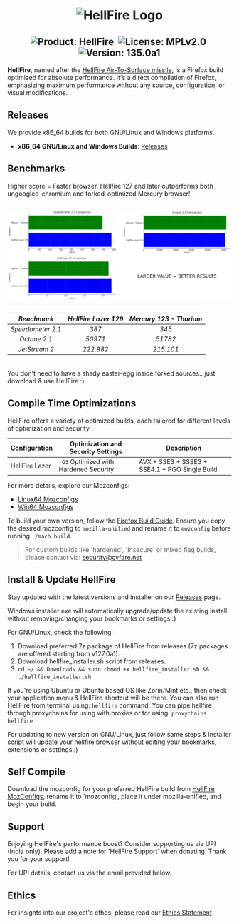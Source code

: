 <h1 align="center">
  <img src="https://raw.githubusercontent.com/CYFARE/HellFire/main/Assets/logo.png" alt="HellFire Logo">
</h1>

<h2 align="center">
  <img src="https://img.shields.io/badge/-HellFire-61DAFB?logo=firefox&logoColor=white&style=for-the-badge" alt="Product: HellFire">&nbsp;
  <img src="https://img.shields.io/badge/-MPLv2.0-61DAFB?style=for-the-badge" alt="License: MPLv2.0">&nbsp;
  <img src="https://img.shields.io/badge/-135.0a1-61DAFB?style=for-the-badge" alt="Version: 135.0a1">
</h2>

**HellFire**, named after the [HellFire Air-To-Surface missile](https://en.wikipedia.org/wiki/AGM-114_Hellfire), is a Firefox build optimized for absolute performance. It's a direct compilation of Firefox, emphasizing maximum performance without any source, configuration, or visual modifications.

## Releases

We provide x86_64 builds for both GNU/Linux and Windows platforms.

- **x86_64 GNU/Linux and Windows Builds**: [Releases](https://github.com/CYFARE/HellFire/releases/)

## Benchmarks

Higher score = Faster browser. Hellfire 127 and later outperforms both ungoogled-chromium and forked-optimized Mercury browser!

<h2 align="center">
 <img src="https://raw.githubusercontent.com/CYFARE/HellFire/main/Benchmarks/chart.png">
</h2>

<h6 align="center">

| Benchmark | HellFire Lazer 129 | Mercury 123 - Thorium |
|------------------|---------------------|-------------------|
| Speedometer 2.1  | 387                 | 345               |
| Octane 2.1       | 50971               | 51782             |
| JetStream 2      | 222.982             | 215.101           |

</h6>

You don't need to have a shady easter-egg inside forked sources.. just download & use HellFire :)

## Compile Time Optimizations

HellFire offers a variety of optimized builds, each tailored for different levels of optimization and security.

| Configuration          | Optimization and Security Settings                     | Description                                            |
|------------------------|--------------------------------------------------------|--------------------------------------------------------|
| HellFire Lazer         | `-O3` Optimized with Hardened Security                  | AVX + SSE3 + SSSE3 + SSE4.1 + PGO Single Build |

For more details, explore our Mozconfigs:

- [Linux64 Mozconfigs](https://github.com/CYFARE/HellFire/tree/main/MozConfigs/Linux64)
- [Win64 Mozconfigs](https://github.com/CYFARE/HellFire/tree/main/MozConfigs/Win64)

To build your own version, follow the [Firefox Build Guide](https://firefox-source-docs.mozilla.org/setup/). Ensure you copy the desired mozconfig to `mozilla-unified` and rename it to `mozconfig` before running `./mach build`.

> For custom builds like 'hardened', 'Insecure' or mixed flag builds, please contact via: security@cyfare.net

## Install & Update HellFire

Stay updated with the latest versions and installer on our [Releases](https://github.com/CYFARE/HellFire/releases/) page.

Windows installer exe will automatically upgrade/update the existing install without removing/changing your bookmarks or settings :)

For GNU/Linux, check the following:

1) Download preferred 7z package of HellFire from releases (7z packages are offered starting from v127.0a1).
2) Download hellfire_installer.sh script from releases.
3) `cd ~/ && Downloads && sudo chmod +x hellfire_installer.sh && ./hellfire_installer.sh`

If you're using Ubuntu or Ubuntu based OS like Zorin/Mint etc., then check your application menu & HellFire shortcut will be there. You can also run HellFire from terminal using: `hellfire` command. You can pipe hellfire through proxychains for using with proxies or tor using: `proxychains hellfire`

For updating to new version on GNU/Linux, just follow same steps & installer script will update your hellfire browser without editing your bookmarks, extensions or settings :)

## Self Compile

Download the mozconfig for your preferred HellFire build from [HellFire MozConfigs](https://github.com/CYFARE/HellFire/tree/main/MozConfigs), rename it to 'mozconfig', place it under mozilla-unified, and begin your build.

## Support

Enjoying HellFire's performance boost? Consider supporting us via UPI (India only). Please add a note for 'HellFire Support' when donating. Thank you for your support!

For UPI details, contact us via the email provided below.

## Ethics

For insights into our project's ethos, please read our [Ethics Statement](https://raw.githubusercontent.com/CYFARE/HellFire/main/ETHICS.md).
